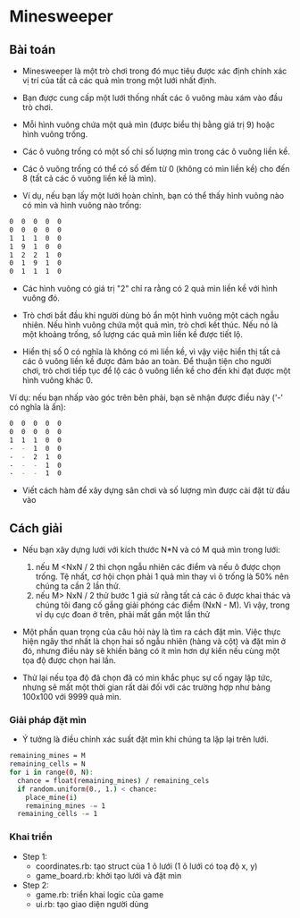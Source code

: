# Minesweeper
## Bài toán
- Minesweeper là một trò chơi trong đó mục tiêu được xác định chính xác vị trí 
của tất cả các quả mìn trong một lưới nhất định. 
- Bạn được cung cấp một lưới thống nhất các ô vuông màu xám vào đầu trò chơi. 
- Mỗi hình vuông chứa một quả mìn (được biểu thị bằng giá trị 9) hoặc hình vuông trống. 
- Các ô vuông trống có một số chỉ số lượng mìn trong các ô vuông liền kề. 
- Các ô vuông trống có thể có số đếm từ 0 (không có mìn liền kề) cho đến 8 (tất cả các ô vuông liền kề là mìn).
  
- Ví dụ, nếu bạn lấy một lưới hoàn chỉnh, bạn có thể thấy hình vuông nào có mìn và hình vuông nào trống:
``` sh
0  0  0  0  0
0  0  0  0  0
1  1  1  0  0
1  9  1  0  0
1  2  2  1  0
0  1  9  1  0
0  1  1  1  0
```
- Các hình vuông có giá trị "2" chỉ ra rằng có 2 quả mìn liền kề với hình vuông đó.
- Trò chơi bắt đầu khi người dùng bỏ ẩn một hình vuông một cách ngẫu nhiên. 
Nếu hình vuông chứa một quả mìn, trò chơi kết thúc. 
Nếu nó là một khoảng trống, số lượng các quả mìn liền kề được tiết lộ.

- Hiển thị số 0 có nghĩa là không có mì liền kề, vì vậy việc hiển thị tất cả các ô vuông liền kề được đảm bảo an toàn. 
Để thuận tiện cho người chơi, trò chơi tiếp tục để lộ các ô vuông liền kề cho đến khi đạt được một hình vuông khác 0.

Ví dụ: nếu bạn nhấp vào góc trên bên phải, bạn sẽ nhận được điều này ('-' có nghĩa là ẩn):
``` sh
0  0  0  0  0
0  0  0  0  0
1  1  1  0  0
-  -  1  0  0
-  -  2  1  0
-  -  -  1  0
-  -  -  1  0
```
- Viết cách hàm để xây dựng sân chơi và số lượng mìn được cài đặt từ đầu vào
## Cách giải
- Nếu bạn xây dựng lưới với kích thước N*N và có M quả mìn trong lưới:
    
    1) nếu M <NxN / 2 thì chọn ngẫu nhiên các điểm và nếu ô được chọn trống.
    Tệ nhất, cơ hội chọn phải 1 quả mìn thay vì ô trống là 50% nên 
    chúng ta cần 2 lần thử.
    2) nếu M> NxN / 2 thử bước 1 giả sử rằng tất cả các ô được khai thác 
    và chúng tôi đang cố gắng giải phóng các điểm (NxN - M). 
    Vì vậy, trong ví dụ cực đoan ở trên, phải mất gần một lần thử

- Một phần quan trọng của câu hỏi này là tìm ra cách đặt mìn. 
Việc thực hiện ngây thơ nhất là chọn hai số ngẫu nhiên (hàng và cột) và đặt mìn ở đó, 
nhưng điều này sẽ khiến bảng có ít mìn hơn dự kiến nếu cùng một tọa độ được chọn hai lần. 
- Thử lại nếu tọa độ đã chọn đã có mìn khắc phục sự cố ngay lập tức, 
nhưng sẽ mất một thời gian rất dài đối với các trường hợp như bảng 100x100 với 9999 quả mìn.

### Giải pháp đặt mìn
- Ý tưởng là điều chỉnh xác suất đặt mìn khi chúng ta lặp lại trên lưới.
``` sh
remaining_mines = M 
remaining_cells = N 
for i in range(0, N): 
  chance = float(remaining_mines) / remaining_cels 
  if random.uniform(0., 1.) < chance: 
    place_mine(i) 
    remaining_mines -= 1 
  remaining_cells -= 1
```

### Khai triển
- Step 1:
    + coordinates.rb: tạo struct của 1 ô lưới (1 ô lưới có toạ độ x, y) 
    + game_board.rb: khởi tạo lưới và đặt mìn
- Step 2:
    + game.rb: triển khai logic của game
    + ui.rb: tạo giao diện người dùng
